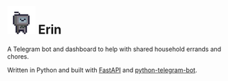 # ![Erin](static/erin_bot_64x64.png) Erin
A Telegram bot and dashboard to help with shared household errands and chores.

Written in Python and built with [FastAPI](https://fastapi.tiangolo.com/) and [python-telegram-bot](https://python-telegram-bot.org/).
